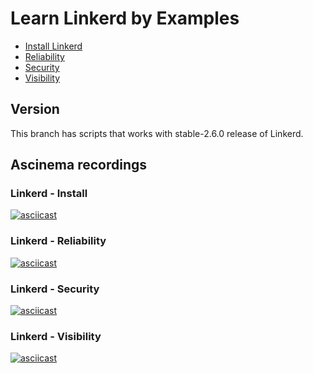 # Learn Linkerd by Examples

- [Install Linkerd](scripts#installing-linkerd)
- [Reliability](scripts#Reliability)
- [Security](scripts#Security)
- [Visibility](scripts#Visibility)

## Version

This branch has scripts that works with stable-2.6.0 release of Linkerd.

## Ascinema recordings

### Linkerd - Install 
[![asciicast](https://asciinema.org/a/274840.svg)](https://asciinema.org/a/274840)

### Linkerd - Reliability
[![asciicast](https://asciinema.org/a/275154.svg)](https://asciinema.org/a/275154)

### Linkerd - Security
[![asciicast](https://asciinema.org/a/275423.svg)](https://asciinema.org/a/275423)

### Linkerd - Visibility
[![asciicast](https://asciinema.org/a/275423.svg)](https://asciinema.org/a/275423)


